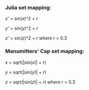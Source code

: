 ### Julia set mapping:  

_x'_ = sin(_x_)^2 + _r_

_y'_ = sin(_y_)^2 + _r_

_z'_ = sin(_z_)^2 + _r_    where _r_ = 0.3  


### Manumitters' Cap set mapping:  

_x_ = sqrt(|sin(_x_)| + _r_)

_y_ = sqrt(|sin(_y_)| + _r_)

_z_ = sqrt(|sin(_z_)| + _r_)    where _r_ = 0.3  


